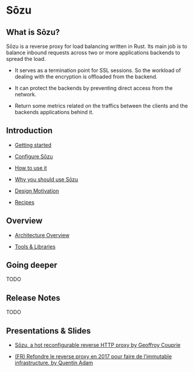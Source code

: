 # Sōzu

## What is Sōzu?

Sōzu is a reverse proxy for load balancing written in Rust. Its main job is to balance inbound requests across two or more applications backends to spread the load.

* It serves as a termination point for SSL sessions. So the workload of dealing with the encryption is offloaded from the backend.

* It can protect the backends by preventing direct access from the network.

* Return some metrics related on the traffics between the clients and the backends applications behind it.

## Introduction

* [Getting started][gs]

* [Configure Sōzu][cg]

* [How to use it][hw]

* [Why you should use Sōzu][ws]

* [Design Motivation][dm]

* [Recipes][r]

## Overview

* [Architecture Overview][ar]

* [Tools & Libraries][tl]

## Going deeper

TODO

## Release Notes

TODO

## Presentations & Slides

* [Sōzu, a hot reconfigurable reverse HTTP proxy by Geoffroy Couprie](https://youtu.be/y4NdVW9sHtU)

* [(FR) Refondre le reverse proxy en 2017 pour faire de l’immutable infrastructure. by Quentin Adam](https://youtu.be/uv3BG1J8YKc)

[gs]: ./getting_started.md
[cg]: ./configure.md
[hw]: ./how_to_use.md
[dm]: ./design_motivation.md
[ar]: ./architecture.md
[tl]: ./tools_libraries.md
[ws]: ./why_you_should_use.md
[r]: ./recipes.md
